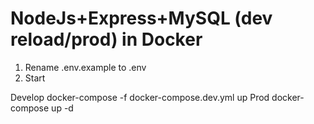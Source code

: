 # NodeJs+Express+MySQL (dev reload/prod) in Docker

1. Rename .env.example to .env
2. Start 

Develop
docker-compose -f docker-compose.dev.yml up
Prod
docker-compose up -d
